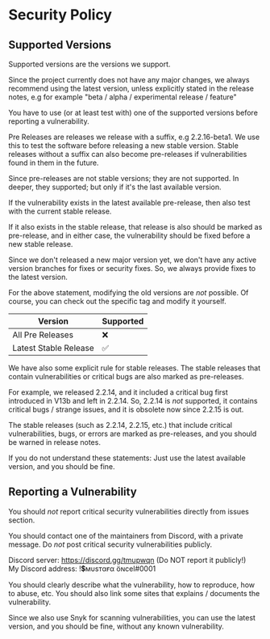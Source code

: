# Security Policy

## Supported Versions

Supported versions are the versions we support.

Since the project currently does not have any major changes, we always
recommend using the latest version, unless explicitly stated in the release notes,
e.g for example "beta / alpha / experimental release / feature"

You have to use (or at least test with) one of the supported versions before reporting
a vulnerability.

Pre Releases are releases we release with a suffix, e.g 2.2.16-beta1. We use this to
test the software before releasing a new stable version. Stable releases without a suffix can also
become pre-releases if vulnerabilities found in them in the future.

Since pre-releases are not stable versions; they are not supported. In deeper,
they supported; but only if it's the last available version.

If the vulnerability exists in the latest available pre-release, then
also test with the current stable release.

If it also exists in the stable release, that release is also should be marked as pre-release, 
and in either case, the vulnerability should be fixed before a new stable release.

Since we don't released a new major version yet, we don't have any active
version branches for fixes or security fixes. So, we always provide fixes to the latest version.

For the above statement, modifying the old versions are _not_ possible. Of course, you can check out the specific tag and modify it yourself.

| Version | Supported          |
| ------- | ------------------ |
| All Pre Releases   | :x:                |
| Latest Stable Release   | :white_check_mark: |

We have also some explicit rule for stable releases. The stable releases that contain vulnerabilities or
critical bugs are also marked as pre-releases.

For example, we released 2.2.14, and it included a critical bug first introduced in V13b and left in 2.2.14. 
So, 2.2.14 is _not_ supported, it contains critical bugs / strange issues, and it is obsolete now since 2.2.15 is out.

The stable releases (such as 2.2.14, 2.2.15, etc.) that include critical vulnerabilities, bugs, or errors
are marked as pre-releases, and you should be warned in release notes.

If you do not understand these statements: Just use the latest available version, and you should
be fine.

## Reporting a Vulnerability

You should _not_ report critical security vulnerabilities directly from
issues section.

You should contact one of the maintainers from Discord, with a
private message. Do _not_ post critical security vulnerabilities publicly.

Discord server: https://discord.gg/tmupwqn (Do NOT report it publicly!)  
My Discord address: !💲мυѕтαғα öɴcel#0001

You should clearly describe what the vulnerability, how to reproduce, how to abuse, etc. You should
also link some sites that explains / documents the vulnerability.

Since we also use Snyk for scanning vulnerabilities, you can use the latest version, and you should be fine, without any known vulnerability.
